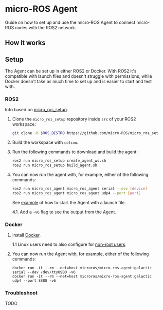 # micro-ROS Agent

Guide on how to set up and use the micro-ROS Agent to connect micro-ROS nodes with the ROS2 network.

## How it works

## Setup

The Agent can be set up in either ROS2 or Docker. With ROS2 it's compatible with launch files and doesn't struggle with permissions, while Docker doesn't take as much time to set up and is easier to start and test with.

### ROS2
Info based on [micro_ros_setup](https://github.com/micro-ROS/micro_ros_setup/blob/galactic/README.md).

1. Clone the `micro_ros_setup` repository inside `src` of your ROS2 workspace:
    ```bash
    git clone -b $ROS_DISTRO https://github.com/micro-ROS/micro_ros_setup.git
    ```
2. Build the workspace with `colcon`.
3. Run the following commands to download and build the agent:
    ```bash
    ros2 run micro_ros_setup create_agent_ws.sh
    ros2 run micro_ros_setup build_agent.sh
    ```
4. You can now run the agent with, for example, either of the following commands:
    ```bash
    ros2 run micro_ros_agent micro_ros_agent serial --dev [device]
    ros2 run micro_ros_agent micro_ros_agent udp4 --port [port]
    ```
    See [example](ROS2/agent_launch.py) of how to start the Agent with a launch file.

    4.1. Add a `-v6` flag to see the output from the Agent.

### Docker

1. Install [Docker](https://docs.docker.com/engine/install/).
    
    1.1 Linux users need to also configure for [non-root users](https://docs.docker.com/engine/install/linux-postinstall/#manage-docker-as-a-non-root-user).
2. You can now run the Agent with, for example, either of the following commands:
    ```
    docker run -it --rm --net=host microros/micro-ros-agent:galactic serial --dev /dev/ttyUSB0 -v6
    docker run -it --rm --net=host microros/micro-ros-agent:galactic udp4 --port 8888 -v6
    ```

### Troubleshoot

TODO